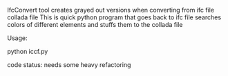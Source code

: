

IfcConvert tool creates grayed out versions when converting from ifc file collada file
This is quick python program that goes back to ifc file searches colors of different
elements and stuffs them to the collada file

Usage:

python iccf.py <ifc file> <collada file>


code status:
needs some heavy refactoring